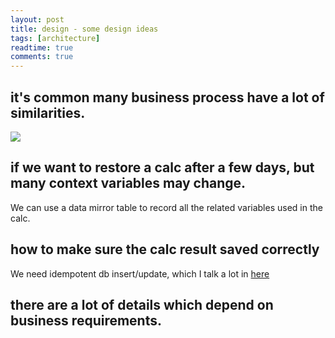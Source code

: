 ```yaml
---
layout: post
title: design - some design ideas
tags: [architecture]
readtime: true
comments: true
---
```


## it's common many business process have a lot of similarities.

![](https://pt-starimg.didistatic.com/static/starimg/img/WZZtElqVEi1623416844350.png)

## if we want to restore a calc after a few days, but many context variables may change.
We can use a data mirror table to record all the related variables used in the calc.

## how to make sure the calc result saved correctly
We need idempotent db insert/update, which I talk a lot in [here](2021-06-10-idempotent_db_update.md)

## there are a lot of details which depend on business requirements.

